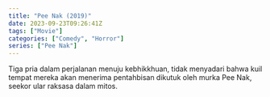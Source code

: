 ```yaml
---
title: "Pee Nak (2019)"
date: 2023-09-23T09:26:41Z
tags: ["Movie"]
categories: ["Comedy", "Horror"]
series: ["Pee Nak"]
---
```


Tiga pria dalam perjalanan menuju kebhikkhuan, tidak menyadari bahwa kuil tempat mereka akan menerima pentahbisan dikutuk oleh murka Pee Nak, seekor ular raksasa dalam mitos.

  <mux-player stream-type="on-demand"
  src="https://kp3d-my.sharepoint.com/personal/ryoo_kp3d_onmicrosoft_com/_layouts/15/download.aspx?share=Edx907HE9qlCq8zVrsiGqYMBndkRNWr2iHVWq5uOvn7m2Q" metadata-video-title="Pee Nak (2019)" prefer-playback="mse" controls>
  </mux-player>
  
  
  <script src="https://cdn.jsdelivr.net/npm/@mux/mux-player"></script>
  
   <script id="nviYUE02Fug4ApYOksRySOweyS5UU3e201Nlm3ITpDsRA" type="application/ld+json">
 {
  "@context": "https://schema.org/",
  "@type": "VideoObject",
  "name": "Pee Nak (2019)",
  "contentUrl": "https://stream.mux.com/nviYUE02Fug4ApYOksRySOweyS5UU3e201Nlm3ITpDsRA.m3u8",
  "thumbnailUrl": "https://www.themoviedb.org/t/p/original/A9NxMuRoGR6BPBJpJyNF5J4d3hm.jpg?width=314&fit_mode=preserve&time=25",
  "uploadDate": "2023-09-23T09:26:41Z",
}

</script>
